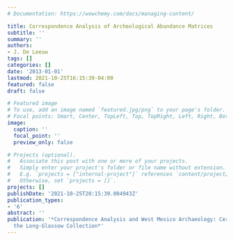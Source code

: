 ```yaml
---
# Documentation: https://wowchemy.com/docs/managing-content/

title: Correspondence Analysis of Archeological Abundance Matrices
subtitle: ''
summary: ''
authors:
- J. De Leeuw
tags: []
categories: []
date: '2013-01-01'
lastmod: 2021-10-25T16:15:39-04:00
featured: false
draft: false

# Featured image
# To use, add an image named `featured.jpg/png` to your page's folder.
# Focal points: Smart, Center, TopLeft, Top, TopRight, Left, Right, BottomLeft, Bottom, BottomRight.
image:
  caption: ''
  focal_point: ''
  preview_only: false

# Projects (optional).
#   Associate this post with one or more of your projects.
#   Simply enter your project's folder or file name without extension.
#   E.g. `projects = ["internal-project"]` references `content/project/deep-learning/index.md`.
#   Otherwise, set `projects = []`.
projects: []
publishDate: '2021-10-25T20:15:39.004943Z'
publication_types:
- '6'
abstract: ''
publication: '*Correspondence Analysis and West Mexico Archaeology: Ceramics from
  the Long-Glassow Collection*'
---
```

